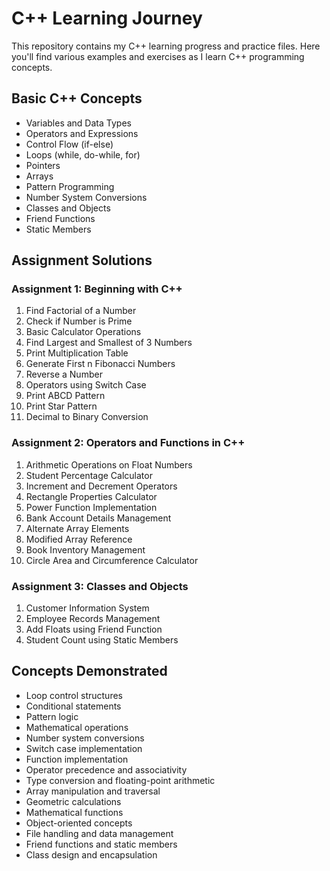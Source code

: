 # C++ Learning Journey

This repository contains my C++ learning progress and practice files. Here you'll find various examples and exercises as I learn C++ programming concepts.

## Basic C++ Concepts
- Variables and Data Types
- Operators and Expressions
- Control Flow (if-else)
- Loops (while, do-while, for)
- Pointers
- Arrays
- Pattern Programming
- Number System Conversions
- Classes and Objects
- Friend Functions
- Static Members

## Assignment Solutions

### Assignment 1: Beginning with C++
1. Find Factorial of a Number
2. Check if Number is Prime
3. Basic Calculator Operations
4. Find Largest and Smallest of 3 Numbers
5. Print Multiplication Table
6. Generate First n Fibonacci Numbers
7. Reverse a Number
8. Operators using Switch Case
9. Print ABCD Pattern
10. Print Star Pattern
11. Decimal to Binary Conversion

### Assignment 2: Operators and Functions in C++
1. Arithmetic Operations on Float Numbers
2. Student Percentage Calculator
3. Increment and Decrement Operators
4. Rectangle Properties Calculator
5. Power Function Implementation
6. Bank Account Details Management
7. Alternate Array Elements
8. Modified Array Reference
9. Book Inventory Management
10. Circle Area and Circumference Calculator

### Assignment 3: Classes and Objects
1. Customer Information System
2. Employee Records Management
3. Add Floats using Friend Function
4. Student Count using Static Members

## Concepts Demonstrated
- Loop control structures
- Conditional statements
- Pattern logic
- Mathematical operations
- Number system conversions
- Switch case implementation
- Function implementation
- Operator precedence and associativity
- Type conversion and floating-point arithmetic
- Array manipulation and traversal
- Geometric calculations
- Mathematical functions
- Object-oriented concepts
- File handling and data management
- Friend functions and static members
- Class design and encapsulation

